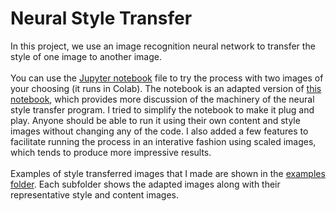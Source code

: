 # Neural Style Transfer
In this project, we use an image recognition neural network to transfer the style of one image to another image.
<br>
<br>
You can use the [Jupyter notebook](https://colab.research.google.com/github/gregory-m-mullen/neural_style_transfer/blob/master/style_transfer_adapted_octaves.ipynb) file to try the process with two images of your choosing (it runs in Colab). The notebook is an adapted version of [this notebook](https://github.com/tensorflow/models/blob/master/research/nst_blogpost/4_Neural_Style_Transfer_with_Eager_Execution.ipynb), which provides more discussion of the machinery of the neural style transfer program. I tried to simplify the notebook to make it plug and play. Anyone should be able to run it using their own content and style images without changing any of the code. I also added a few features to facilitate running the process in an interative fashion using scaled images, which tends to produce more impressive results. 
<br>
<br>
Examples of style transferred images that I made are shown in the [examples folder](https://github.com/gregory-m-mullen/neural_style_transfer/tree/master/examples). Each subfolder shows the adapted images along with their representative style and content images.
